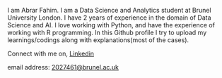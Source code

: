 

<!--
**fahimabrar/fahimabrar** is a ✨ _special_ ✨ repository because its `README.md` (this file) appears on your GitHub profile.

Here are some ideas to get you started:

- 🔭 I’m currently working on ...
- 🌱 I’m currently learning ...
- 👯 I’m looking to collaborate on ...
- 🤔 I’m looking for help with ...
- 💬 Ask me about ...
- 📫 How to reach me: ...
- 😄 Pronouns: ...
- ⚡ Fun fact: ...
-->

I am Abrar Fahim. I am a Data Science and Analytics student at Brunel University London. I have 2 years of experience in the domain of Data Science and AI. I love working with Python, and have the experience of working with R programming. In this Github profile I try to upload my learnings/codings along with explanations(most of the cases). 

Connect with me on,
<a href = "https://www.linkedin.com/in/abrar-fahim/"> Linkedin </a>


email address: 2027461@brunel.ac.uk



